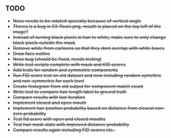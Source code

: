 ## TODO
- ~~Nose needs to be rotated specially because of vertical angle~~
- ~~Theres is a bug in 03-Rosin.png, mouth is placed on the top left of the image?~~
- ~~Instead of turning black pixels in hair to white, make sure to only change black pixels outside the mask~~
- ~~Remove white from cartoons so that they dont overlap with white boxes~~
- ~~Draw face outline~~
- ~~Nose bug (should be fixed, needs testing)~~
- ~~Write test scripts complete with mask and KID scores~~
- ~~Add tests for random and symmetric components~~
- ~~Run FID score test on old dataset and new including random symettric and non-symmetric for each level~~
- ~~Create histogram from old output for component match count~~
- ~~Write test to compare hair length label to ground truth~~
- ~~Compare results with last iteration~~
- ~~Implement closed and open mouth~~
- ~~Implement hair position probability based on distance from closest non-zero probability~~
- ~~Test fid score with open and closed mouths~~
- ~~Test hair mask stats with improved distance probability~~
- ~~Compare results again including FID scores etc..~~
